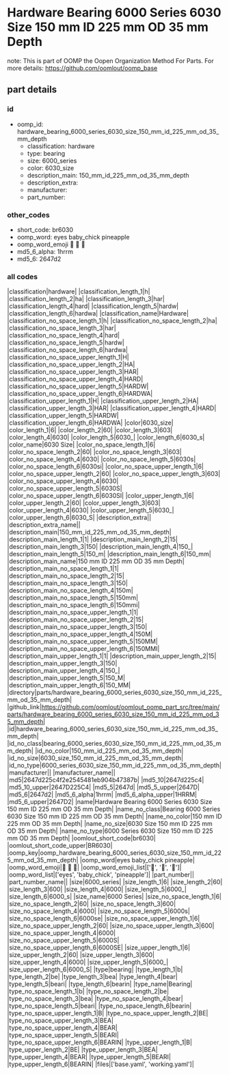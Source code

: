 # Hardware Bearing 6000 Series 6030 Size 150 mm ID 225 mm OD 35 mm Depth  

note: This is part of OOMP the Oopen Organization Method For Parts. For more details: https://github.com/oomlout/oomp_base

##  part details





### id
* oomp_id: hardware_bearing_6000_series_6030_size_150_mm_id_225_mm_od_35_mm_depth
  * classification: hardware
  * type: bearing
  * size: 6000_series
  * color: 6030_size
  * description_main: 150_mm_id_225_mm_od_35_mm_depth
  * description_extra: 
  * manufacturer: 
  * part_number: 

### other_codes
* short_code: br6030
* oomp_word: eyes baby_chick pineapple
* oomp_word_emoji :eyes: :baby_chick: :pineapple:
* md5_6_alpha: 1hrrm
* md5_6: 2647d2

### all codes 
|classification|hardware|
|classification_length_1|h|
|classification_length_2|ha|
|classification_length_3|har|
|classification_length_4|hard|
|classification_length_5|hardw|
|classification_length_6|hardwa|
|classification_name|Hardware|
|classification_no_space_length_1|h|
|classification_no_space_length_2|ha|
|classification_no_space_length_3|har|
|classification_no_space_length_4|hard|
|classification_no_space_length_5|hardw|
|classification_no_space_length_6|hardwa|
|classification_no_space_upper_length_1|H|
|classification_no_space_upper_length_2|HA|
|classification_no_space_upper_length_3|HAR|
|classification_no_space_upper_length_4|HARD|
|classification_no_space_upper_length_5|HARDW|
|classification_no_space_upper_length_6|HARDWA|
|classification_upper_length_1|H|
|classification_upper_length_2|HA|
|classification_upper_length_3|HAR|
|classification_upper_length_4|HARD|
|classification_upper_length_5|HARDW|
|classification_upper_length_6|HARDWA|
|color|6030_size|
|color_length_1|6|
|color_length_2|60|
|color_length_3|603|
|color_length_4|6030|
|color_length_5|6030_|
|color_length_6|6030_s|
|color_name|6030 Size|
|color_no_space_length_1|6|
|color_no_space_length_2|60|
|color_no_space_length_3|603|
|color_no_space_length_4|6030|
|color_no_space_length_5|6030s|
|color_no_space_length_6|6030si|
|color_no_space_upper_length_1|6|
|color_no_space_upper_length_2|60|
|color_no_space_upper_length_3|603|
|color_no_space_upper_length_4|6030|
|color_no_space_upper_length_5|6030S|
|color_no_space_upper_length_6|6030SI|
|color_upper_length_1|6|
|color_upper_length_2|60|
|color_upper_length_3|603|
|color_upper_length_4|6030|
|color_upper_length_5|6030_|
|color_upper_length_6|6030_S|
|description_extra||
|description_extra_name||
|description_main|150_mm_id_225_mm_od_35_mm_depth|
|description_main_length_1|1|
|description_main_length_2|15|
|description_main_length_3|150|
|description_main_length_4|150_|
|description_main_length_5|150_m|
|description_main_length_6|150_mm|
|description_main_name|150 mm ID 225 mm OD 35 mm Depth|
|description_main_no_space_length_1|1|
|description_main_no_space_length_2|15|
|description_main_no_space_length_3|150|
|description_main_no_space_length_4|150m|
|description_main_no_space_length_5|150mm|
|description_main_no_space_length_6|150mmi|
|description_main_no_space_upper_length_1|1|
|description_main_no_space_upper_length_2|15|
|description_main_no_space_upper_length_3|150|
|description_main_no_space_upper_length_4|150M|
|description_main_no_space_upper_length_5|150MM|
|description_main_no_space_upper_length_6|150MMI|
|description_main_upper_length_1|1|
|description_main_upper_length_2|15|
|description_main_upper_length_3|150|
|description_main_upper_length_4|150_|
|description_main_upper_length_5|150_M|
|description_main_upper_length_6|150_MM|
|directory|parts/hardware_bearing_6000_series_6030_size_150_mm_id_225_mm_od_35_mm_depth|
|github_link|https://github.com/oomlout/oomlout_oomp_part_src/tree/main/parts/hardware_bearing_6000_series_6030_size_150_mm_id_225_mm_od_35_mm_depth|
|id|hardware_bearing_6000_series_6030_size_150_mm_id_225_mm_od_35_mm_depth|
|id_no_class|bearing_6000_series_6030_size_150_mm_id_225_mm_od_35_mm_depth|
|id_no_color|150_mm_id_225_mm_od_35_mm_depth|
|id_no_size|6030_size_150_mm_id_225_mm_od_35_mm_depth|
|id_no_type|6000_series_6030_size_150_mm_id_225_mm_od_35_mm_depth|
|manufacturer||
|manufacturer_name||
|md5|2647d225c4f2e2545481eb904b47387b|
|md5_10|2647d225c4|
|md5_10_upper|2647D225C4|
|md5_5|2647d|
|md5_5_upper|2647D|
|md5_6|2647d2|
|md5_6_alpha|1hrrm|
|md5_6_alpha_upper|1HRRM|
|md5_6_upper|2647D2|
|name|Hardware Bearing 6000 Series 6030 Size 150 mm ID 225 mm OD 35 mm Depth|
|name_no_class|Bearing 6000 Series 6030 Size 150 mm ID 225 mm OD 35 mm Depth|
|name_no_color|150 mm ID 225 mm OD 35 mm Depth|
|name_no_size|6030 Size 150 mm ID 225 mm OD 35 mm Depth|
|name_no_type|6000 Series 6030 Size 150 mm ID 225 mm OD 35 mm Depth|
|oomlout_short_code|br6030|
|oomlout_short_code_upper|BR6030|
|oomp_key|oomp_hardware_bearing_6000_series_6030_size_150_mm_id_225_mm_od_35_mm_depth|
|oomp_word|eyes baby_chick pineapple|
|oomp_word_emoji|:eyes: :baby_chick: :pineapple:|
|oomp_word_emoji_list|[':eyes:', ':baby_chick:', ':pineapple:']|
|oomp_word_list|['eyes', 'baby_chick', 'pineapple']|
|part_number||
|part_number_name||
|size|6000_series|
|size_length_1|6|
|size_length_2|60|
|size_length_3|600|
|size_length_4|6000|
|size_length_5|6000_|
|size_length_6|6000_s|
|size_name|6000 Series|
|size_no_space_length_1|6|
|size_no_space_length_2|60|
|size_no_space_length_3|600|
|size_no_space_length_4|6000|
|size_no_space_length_5|6000s|
|size_no_space_length_6|6000se|
|size_no_space_upper_length_1|6|
|size_no_space_upper_length_2|60|
|size_no_space_upper_length_3|600|
|size_no_space_upper_length_4|6000|
|size_no_space_upper_length_5|6000S|
|size_no_space_upper_length_6|6000SE|
|size_upper_length_1|6|
|size_upper_length_2|60|
|size_upper_length_3|600|
|size_upper_length_4|6000|
|size_upper_length_5|6000_|
|size_upper_length_6|6000_S|
|type|bearing|
|type_length_1|b|
|type_length_2|be|
|type_length_3|bea|
|type_length_4|bear|
|type_length_5|beari|
|type_length_6|bearin|
|type_name|Bearing|
|type_no_space_length_1|b|
|type_no_space_length_2|be|
|type_no_space_length_3|bea|
|type_no_space_length_4|bear|
|type_no_space_length_5|beari|
|type_no_space_length_6|bearin|
|type_no_space_upper_length_1|B|
|type_no_space_upper_length_2|BE|
|type_no_space_upper_length_3|BEA|
|type_no_space_upper_length_4|BEAR|
|type_no_space_upper_length_5|BEARI|
|type_no_space_upper_length_6|BEARIN|
|type_upper_length_1|B|
|type_upper_length_2|BE|
|type_upper_length_3|BEA|
|type_upper_length_4|BEAR|
|type_upper_length_5|BEARI|
|type_upper_length_6|BEARIN|
|files|['base.yaml', 'working.yaml']|
